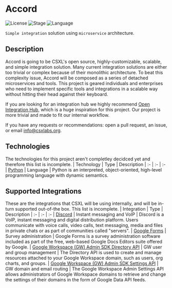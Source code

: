 # Accord
 
![License](https://img.shields.io/github/license/CSXL/accord?style=flat-square)
![Stage](https://img.shields.io/badge/stage-planning-blue?style=flat-square)
![Language](https://img.shields.io/badge/language-python-informational?style=flat-square&logo=python)
 
`Simple integration` solution using `microservice` architecture.
 
## Description
 
Accord is going to be CSXL's open source, highly-customizable, scalable, and simple integration solution. Many current 
integration solutions are either too trivial or complex because of their monolithic architecture. To beat this 
complexity issue, Accord will be composed as a series of detached microservices and tools. This project is geared 
individuals and enterprises who need to implement specific tools and integrations in a scalable way without hitting 
their head against their keyboard.
 
If you are looking for an integration hub we highly recommend 
[Open Integration Hub](https://github.com/openintegrationhub/openintegrationhub), which is a huge inspiration for this 
project. Our project is more trivial and made to fit our internal workflow.

If you have any requests or recommendations: open a pull request, an issue, or email [info@csxlabs.org](mailto:info@csxlabs.org).
## Technologies

The technologies for this project aren't completley decidced yet and therefore this list is incomplete.
| Technology | Type | Description | 
:- | :- | :-
| [Python](https://www.python.org/) | Language | Python is an interpreted, object-oriented, high-level programming language with dynamic semantics.

## Supported Integrations
 
These are the integrations that CSXL will be using internally, and will be in-turn supported out-of-the box. This list is incomplete.
| Integration | Type | Description | 
:- | :- | :-
| [Discord](https://www.discord.com/) | Instant messaging and VoIP | Discord is a VoIP, instant messaging and digital distribution platform. Users communicate with voice calls, video calls, text messaging, media and files in private chats or as part of communities called "servers".
| [Google Forms](https://developers.google.com/forms/api/reference/rest) | Survey administration | Google Forms is a survey administration software included as part of the free, web-based Google Docs Editors suite offered by Google.
| [Google Workspace (GW) Admin SDK Directory API](https://developers.google.com/admin-sdk/directory) | GW user and group management | The Directory API is used to create and manage resources attached to your Google Workspace domain, such as users, org charts, and groups. 
| [Google Workspace (GW) Admin SDK Settings API](https://developers.google.com/admin-sdk/admin-settings) | GW domain and email routing | The Google Workspace Admin Settings API allows administrators of Google Workspace domains to retrieve and change the settings of their domains in the form of Google Data API feeds.
